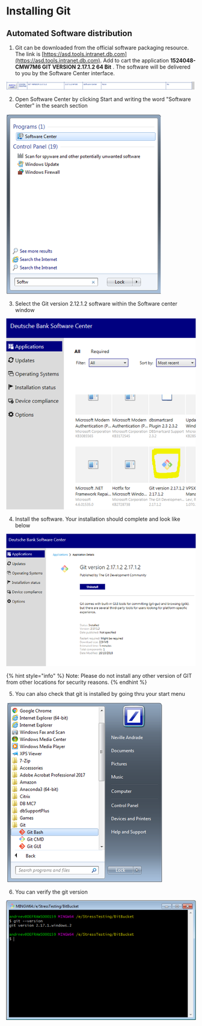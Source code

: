 # Installing Git

## Automated Software distribution

1. Git can be downloaded from the official software packaging resource. The link is [https://asd.tools.intranet.db.com](https://asd.tools.intranet.db.com). Add to cart the application **1524048-CMW7M6 GIT VERSION 2.17.1.2 64 Bit** . The software will be delivered to you by the Software Center interface.

![ASD GIT version that needs to be requisitioned](../.gitbook/assets/image%20%2815%29.png)

2. Open Software Center by clicking Start and writing the word "Software Center" in the search section

![Executing Software center](../.gitbook/assets/image%20%286%29.png)

3. Select the Git version 2.12.1.2 software within the Software center window

![Select Git from the Software center](../.gitbook/assets/image%20%284%29.png)

4. Install the software. Your installation should complete and look like below

![Successful installation of GIT](../.gitbook/assets/image%20%2817%29.png)

{% hint style="info" %}
Note: Please do not install any other version of GIT from other locations for security reasons.
{% endhint %}

5. You can also check that git is installed by going thru your start menu

![Git bash shell, windows shell and gui installed](../.gitbook/assets/image%20%285%29.png)

6. You can verify the git version 

![](../.gitbook/assets/image%20%2810%29.png)

